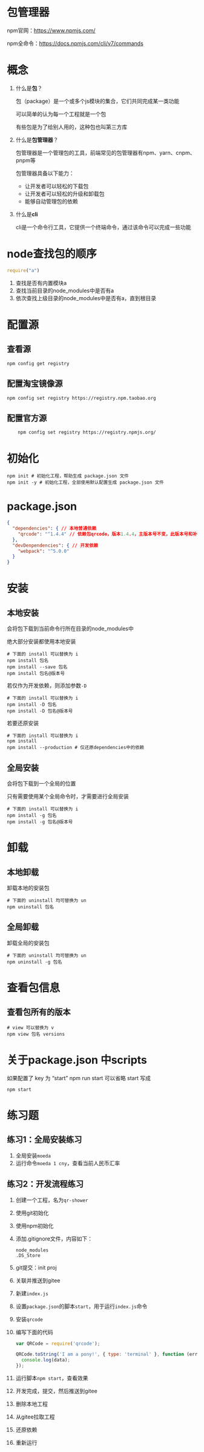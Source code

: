 #  包管理器

npm官网：https://www.npmjs.com/

npm全命令：https://docs.npmjs.com/cli/v7/commands

# 概念

1. 什么是**包**？

   包（package）是一个或多个js模块的集合，它们共同完成某一类功能

   可以简单的认为每一个工程就是一个包

   有些包是为了给别人用的，这种包也叫第三方库

2. 什么是**包管理器**？

   包管理器是一个管理包的工具，前端常见的包管理器有npm、yarn、cnpm、pnpm等

   包管理器具备以下能力：

   - 让开发者可以轻松的下载包
   - 让开发者可以轻松的升级和卸载包
   - 能够自动管理包的依赖

3. 什么是**cli**

   cli是一个命令行工具，它提供一个终端命令，通过该命令可以完成一些功能

# node查找包的顺序

```js
require("a")
```

1. 查找是否有内置模块a
2. 查找当前目录的node_modules中是否有a
3. 依次查找上级目录的node_modules中是否有a，直到根目录

# 配置源

## 查看源

```shell
npm config get registry
```

## 配置淘宝镜像源

```shell
npm config set registry https://registry.npm.taobao.org
```

## 配置官方源

```shell
	npm config set registry https://registry.npmjs.org/
```

# 初始化

```shell
npm init # 初始化工程，帮助生成 package.json 文件
npm init -y # 初始化工程，全部使用默认配置生成 package.json 文件
```

# package.json

```json
{
  "dependencies": { // 本地普通依赖
    "qrcode": "^1.4.4" // 依赖包qrcode，版本1.4.4，主版本号不变，此版本号和补丁版本可增
  },
  "devDenpendencies": { // 开发依赖
    "webpack": "^5.0.0" 
  }
}
```

# 安装

## 本地安装

会将包下载到当前命令行所在目录的node_modules中

绝大部分安装都使用本地安装

```shell
# 下面的 install 可以替换为 i
npm install 包名
npm install --save 包名
npm install 包名@版本号
```

若仅作为开发依赖，则添加参数`-D`

```shell
# 下面的 install 可以替换为 i
npm install -D 包名
npm install -D 包名@版本号
```

若要还原安装

```shell
# 下面的 install 可以替换为 i
npm install
npm install --production # 仅还原dependencies中的依赖
```

## 全局安装

会将包下载到一个全局的位置

只有需要使用某个全局命令时，才需要进行全局安装

```shell
# 下面的 install 可以替换为 i
npm install -g 包名
npm install -g 包名@版本号
```

# 卸载

## 本地卸载

卸载本地的安装包

```shell
# 下面的 uninstall 均可替换为 un
npm uninstall 包名
```

## 全局卸载

卸载全局的安装包

```shell
# 下面的 uninstall 均可替换为 un
npm uninstall -g 包名
```

# 查看包信息

## 查看包所有的版本

```shell
# view 可以替换为 v
npm view 包名 versions
```

# 关于package.json 中scripts

如果配置了 key 为 “start” npm run start 可以省略 start 写成

`npm start`

# 练习题	

## 练习1：全局安装练习

1. 全局安装`moeda`
2. 运行命令`moeda 1 cny`，查看当前人民币汇率

## 练习2：开发流程练习

1. 创建一个工程，名为`qr-shower`

2. 使用git初始化

3. 使用npm初始化

4. 添加.gitignore文件，内容如下：

   ```
   node_modules
   .DS_Store
   ```

5. git提交：init proj

6. 关联并推送到gitee

7. 新建`index.js`

8. 设置`package.json`的脚本`start`，用于运行`index.js`命令

9. 安装`qrcode`

10. 编写下面的代码

    ```js
    var QRCode = require('qrcode');
    
    QRCode.toString('I am a pony!', { type: 'terminal' }, function (err, data) {
      console.log(data);
    });
    ```

11. 运行脚本`npm start`，查看效果

12. 开发完成，提交，然后推送到gitee

13. 删除本地工程

14. 从gitee拉取工程

15. 还原依赖

16. 重新运行

